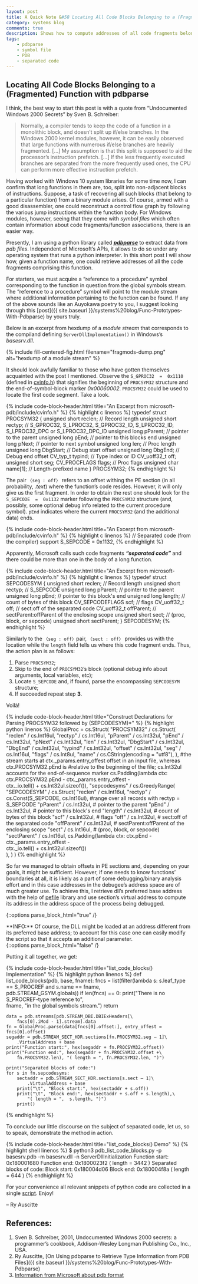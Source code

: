 ```yaml
---
layout: post
title: A Quick Note &#58 Locating All Code Blocks Belonging to a (Fragmented) Function with pdbparse
category: systems blog
comments: true
description: Shows how to compute addresses of all code fragments belonging to the same function with the help of a pdb file.
tags:
    - pdbparse
    - symbol file
    - PDB
    - separated code
---
```


## Locating All Code Blocks Belonging to a (Fragmented) Function with pdbparse

I think, the best way to start this post is with a quote from “Undocumented Windows 2000 Secrets” by Sven B. Schreiber:
> Normally, a compiler tends to keep the code of a function in a monolithic block, and doesn’t split up if/else branches. In the Windows 2000 kernel modules, however, it can be easily observed that large functions with numerous if/else branches are heavily fragmented. [...] My assumption is that this split is supposed to aid the processor’s instruction prefetch. [...] If the less frequently executed branches are separated from the more frequently used ones, the CPU can perform more effective instruction prefetch.

Having worked with Windows 10 system libraries for some time now, I can confirm that long functions in them are, too, split into non-adjacent blocks of instructions. Suppose, a task of recovering all such blocks (that belong to a particular function) from a binary module arises. Of course, armed with a good disassembler, one could reconstruct a control flow graph by following the various jump instructions within the function body. For Windows modules, however, seeing that they come with _symbol files_ which often contain information about code fragments/function associations, there is an easier way. 

Presently, I am using a python library called [**_pdbparse_**](https://github.com/moyix/pdbparse) to extract data from _pdb files_. Independent of Microsoft’s APIs, it allows to do so under any operating system that runs a python interpreter.  In this short post I will show how, given a function name, one could retrieve addresses of all the code fragments comprising this function. 

For starters, we must acquire a “reference to a procedure” symbol corresponding to the function in question from the global symbols stream. The “reference to a procedure” symbol will point to the module stream where additional information pertaining to the function can be found. If any of the above sounds like an Auyokawa poetry to you, I suggest looking through this [post]({{ site.baseurl }}/systems%20blog/Func-Prototypes-With-Pdbparse) by yours truly.

Below is an excerpt from hexdump of a _module stream_ that corresponds to the compiland defining `ServerDllImplementation()` in Windows’s _basesrv.dll_. 

{% include fill-centered-fig.html filename="fragmods-dump.png" alt="hexdump of a module stream" %}

It should look awfully familiar to those who have gotten themselves acquainted with the post I mentioned. Observe the `S_GPROC32  =  0x1110` (defined in [cvinfo.h](https://github.com/microsoft/microsoft-pdb/blob/master/include/cvinfo.h)) that signifies the beginning of `PROCSYM32` structure and the end-of-symbol-block marker _0x00060002_.  `PROCSYM32` could be used to locate the first code segment. Take a look.


{% include code-block-header.html title="An Excerpt from microsoft-pdb/include/cvinfo.h" %}
{% highlight c linenos %}
typedef struct PROCSYM32 {
    unsigned short  reclen;     // Record length
    unsigned short  rectyp;     // S_GPROC32, S_LPROC32, S_GPROC32_ID, S_LPROC32_ID, S_LPROC32_DPC or S_LPROC32_DPC_ID
    unsigned long   pParent;    // pointer to the parent
    unsigned long   pEnd;       // pointer to this blocks end
    unsigned long   pNext;      // pointer to next symbol
    unsigned long   len;        // Proc length
    unsigned long   DbgStart;   // Debug start offset
    unsigned long   DbgEnd;     // Debug end offset
    CV_typ_t        typind;     // Type index or ID
    CV_uoff32_t     off;
    unsigned short  seg;
    CV_PROCFLAGS    flags;      // Proc flags
    unsigned char   name[1];    // Length-prefixed name
} PROCSYM32;
{% endhighlight %}

The pair `〈seg : off〉` refers to an offset withing the PE section (in all probability, _.text_) where the function’s code resides. However, it will only give us the first fragment. In order to obtain the rest one should look for the `S_SEPCODE  =  0x1132` marker following the `PROCSYM32` structure (and, possibly, some optional debug info related to the current procedure symbol). `pEnd` indicates where the current `PROCSYM32` (and the additional data) ends.

{% include code-block-header.html title="An Excerpt from microsoft-pdb/include/cvinfo.h" %}
{% highlight c linenos %}
// Separated code (from the compiler) support
S_SEPCODE       =  0x1132,
{% endhighlight %}

Apparently, Microsoft calls such code fragments **_“separated code”_** and there could be more than one in the body of a long function. 

{% include code-block-header.html title="An Excerpt from microsoft-pdb/include/cvinfo.h" %}
{% highlight c linenos %}
typedef struct SEPCODESYM {
    unsigned short  reclen;     // Record length
    unsigned short  rectyp;     // S_SEPCODE
    unsigned long   pParent;    // pointer to the parent
    unsigned long   pEnd;       // pointer to this block's end
    unsigned long   length;     // count of bytes of this block
    CV_SEPCODEFLAGS scf;        // flags
    CV_uoff32_t     off;        // sect:off of the separated code
    CV_uoff32_t     offParent;  // sectParent:offParent of the enclosing scope
    unsigned short  sect;       //  (proc, block, or sepcode)
    unsigned short  sectParent;
} SEPCODESYM;
{% endhighlight %}

Similarly to the `〈seg : off〉`pair, `〈sect : off〉` provides us with the location while the `length` field tells us where this code fragment ends. Thus, the action plan is as follows:
1. Parse `PROCSYM32`;
2. Skip to the end of `PROCSYM32`’s block (optional debug info about arguments, local variables, etc);
3. Locate `S_SEPCODE` and, if found, parse the encompassing `SEPCODESYM` structure;
4. If succeeded repeat step **3**.

Voilà!

{% include code-block-header.html title="Construct Declarations for Parsing PROCSYM32 followed by (SEPCODESYM)*" %}
{% highlight python linenos %}
GlobalProc = cs.Struct(
    "PROCSYM32" / cs.Struct(
            "reclen" / cs.Int16ul,
            "rectyp" / cs.Int16ul,
            "pParent" / cs.Int32ul,
            "pEnd" / cs.Int32ul,
            "pNext" / cs.Int32ul,
            "len" / cs.Int32ul,
            "DbgStart" / cs.Int32ul,
            "DbgEnd" / cs.Int32ul,
            "typind" / cs.Int32ul,
            "offset" / cs.Int32ul,
            "seg" / cs.Int16ul,
            "flags" / cs.Int8ul,
            "name" / cs.CString(encoding = "utf8"),
    ),
    #the stream starts at ctx._params.entry_offest offset in an input file, whereas ctx.PROCSYM32.pEnd is
    #relative to the beginning of the file; cs.Int32ul accounts for the end-of-sequence marker
    cs.Padding(lambda ctx: ctx.PROCSYM32.pEnd - ctx._params.entry_offest -\
        ctx._io.tell() + cs.Int32ul.sizeof()),
    "sepcodesyms" / cs.GreedyRange(
        "SEPCODESYM" / cs.Struct(
            "reclen" / cs.Int16ul,
            "rectyp" / cs.Const(S_SEPCODE, cs.Int16ul), #range over all records with rectyp = S_SEPCODE 
            "pParent" / cs.Int32ul, # pointer to the parent
            "pEnd" / cs.Int32ul,    # pointer to this block's end
            "length" / cs.Int32ul,  # count of bytes of this block
            "scf" / cs.Int32ul,     # flags
            "off" / cs.Int32ul,     # sect:off of the separated code
            "offParent" / cs.Int32ul, # sectParent:offParent of the enclosing scope
            "sect" / cs.Int16ul, # (proc, block, or sepcode)
            "sectParent" / cs.Int16ul,
            cs.Padding(lambda ctx: ctx.pEnd - ctx._params.entry_offest -\
                ctx._io.tell() + cs.Int32ul.sizeof())     
        ),
    )
)
{% endhighlight %}

So far we managed to obtain offsets in PE sections and, depending on your goals, it might be sufficient. However, if one needs to know functions’ boundaries at all, it is likely as a part of some debugging/binary analysis effort and in this case addresses in the debugee’s address space are of much greater use. To achieve this, I retrieve dll’s preferred base address with the help of [pefile](https://github.com/erocarrera/pefile) library and use section’s virtual address to compute its address in the address space of the process being debugged. 

{::options parse_block_html="true" /}
<div class="info alert">
**INFO:** Of course, the DLL might be loaded at an address different from its preferred base address; to account for this case one can easily modify the script so that it accepts an additional parameter. 
 </div>
{::options parse_block_html="false" /}

Putting it all together, we get:

{% include code-block-header.html title="list_code_blocks() Implementation" %}
{% highlight python linenos %}
def list_code_blocks(pdb, base, fname):
    fncs = list(filter(lambda s: s.leaf_type == S_PROCREF and s.name == fname,\
        pdb.STREAM_GSYM.globals))
    if len(fncs) == 0:
        print("There is no S_PROCREF-type reference to",\
            fname, "in the global symbols stream.")
        return
                
    data = pdb.streams[pdb.STREAM_DBI.DBIExHeaders[\
        fncs[0].iMod - 1].stream].data 
    fn = GlobalProc.parse(data[fncs[0].offset:], entry_offest = fncs[0].offset)
    segaddr = pdb.STREAM_SECT_HDR.sections[fn.PROCSYM32.seg – 1]\
        .VirtualAddress + base
    print("Function start:", hex(segaddr + fn.PROCSYM32.offset))
    print("Function end:", hex(segaddr + fn.PROCSYM32.offset +\
        fn.PROCSYM32.len), "( length = ", fn.PROCSYM32.len, ")")
    
    print("Separated blocks of code:")
    for s in fn.sepcodesyms:
        sectaddr = pdb.STREAM_SECT_HDR.sections[s.sect – 1]\
            .VirtualAddress + base
        print("\t", "Block start:", hex(sectaddr + s.off))
        print("\t", "Block end:", hex(sectaddr + s.off + s.length),\
            "( length = ",  s.length, ")")
        print()
{% endhighlight %}

To conclude our little discourse on the subject of separated code, let us, so to speak, demonstrate the method in action.

{% include code-block-header.html title="list_code_blocks() Demo" %}
{% highlight shell linenos %}
$ python3 pdb_list_code_blocks.py -p basesrv.pdb -m basesrv.dll -n ServerDllInitialization
Function start: 0x180001680
Function end: 0x1800023f2 ( length =  3442 )
Separated blocks of code:
	 Block start: 0x180004d06
	 Block end: 0x180004f8a ( length =  644 )
{% endhighlight %}

For your convenience all relevant snippets of python code are collected in a single [script](https://gist.github.com/Auscitte/e2f7d69f4a1023ba64d8189995073399). Enjoy!

– Ry Auscitte

## References:

1. Sven B. Schreiber, 2001, Undocumented Windows 2000 secrets: a programmer’s cookbook, Addison-Wesley Longman Publishing Co., Inc., USA.
2. Ry Auscitte, [On Using pdbparse to Retrieve Type Information from PDB Files]({{ site.baseurl }}/systems%20blog/Func-Prototypes-With-Pdbparse)
3. [Information from Microsoft about pdb format](https://github.com/Microsoft/microsoft-pdb)
